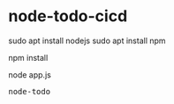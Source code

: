 # node-todo-cicd

sudo apt install nodejs
sudo apt install npm


npm install

node app.js

<kbd>node-todo</kbd>

